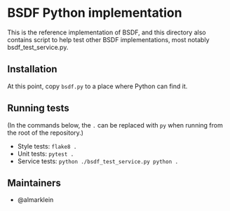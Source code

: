 # BSDF Python implementation

This is the reference implementation of BSDF, and this directory also
contains script to help test other BSDF implementations, most notably
bsdf_test_service.py.


## Installation

At this point, copy `bsdf.py` to a place where Python can find it.


## Running tests

(In the commands below, the `.` can be replaced with `py` when running from
the root of the repository.)

* Style tests: `flake8 .`
* Unit tests: `pytest .`
* Service tests: `python ./bsdf_test_service.py python .`


## Maintainers

* @almarklein
